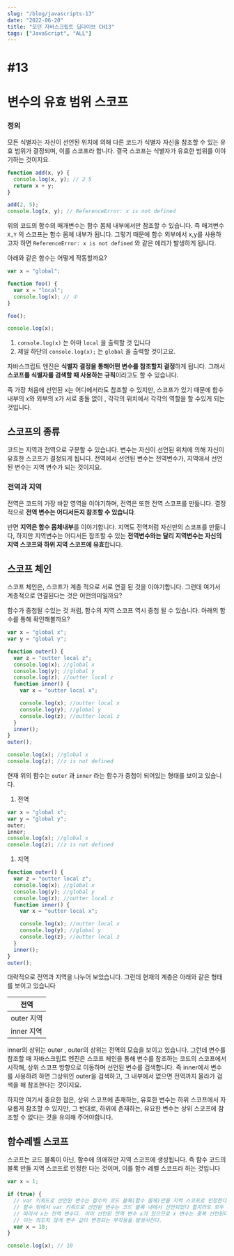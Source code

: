 ```yaml
---
slug: "/blog/javascripts-13"
date: "2022-06-20"
title: "모던 자바스크립트 딥다이브 CH13"
tags: ["JavaScript", "ALL"]
---
```


# #13

# 변수의 유효 범위 스코프

### 정의

모든 식별자는 자신이 선언된 위치에 의해 다른 코드가 식별자 자신을 참조할 수 있는 유효 범위가 결정되며, 이를 스코프라 합니다. 결국 스코프는 식별자가 유효한 범위를 이야기하는 것이지요.

```jsx
function add(x, y) {
  console.log(x, y); // 2 5
  return x + y;
}

add(2, 5);
console.log(x, y); // ReferenceError: x is not defined
```

위의 코드의 함수의 매개변수는 함수 몸체 내부에서만 참조할 수 있습니다. 즉 매겨변수 `X,Y` 의 스코프는 함수 몸체 내부가 됩니다. 그렇기 때문에 함수 외부에서 x,y를 사용하고자 하면 `ReferenceError: x is not defined` 와 같은 에러가 발생하게 됩니다.

아래와 같은 함수는 어떻게 작동할까요?

```jsx
var x = "global";

function foo() {
  var x = "local";
  console.log(x); // ①
}

foo();

console.log(x);
```

1. `console.log(x)` 는 아마 `local` 을 출력할 것 입니다
2. 제일 하단의 `console.log(x);` 는 `global` 을 출력할 것이고요.

자바스크립트 엔진은 **식별자 결정을 통해어떤 변수를 참조할지 결정**하게 됩니다. 그래서 **스코프를 식별자를 검색할 때 사용하는 규칙**이라고도 할 수 있습니다.

즉 가장 처음에 선언된 x는 어디에서라도 참조할 수 있지만, 스코프가 있기 때문에 함수 내부의 x와 외부의 x가 서로 충돌 없이 , 각각의 위치에서 각각의 역할을 할 수있게 되는 것입니다.

## 스코프의 종류

코드는 지역과 전역으로 구분할 수 있습니다. 변수는 자신이 선언된 위치에 의해 자신이 유효한 스코프가 결정되게 됩니다. 전역에서 선언된 변수는 전역변수가, 지역에서 선언된 변수는 지역 변수가 되는 것이지요.

### 전역과 지역

전역은 코드의 가장 바깥 영역을 이야기하며, 전역은 또한 전역 스코프를 만듦니다. 결정적으로 **전역 변수는 어디서든지 참조할 수 있습니다**.

반면 **지역은 함수 몸체내부**를 이야기합니다. 지역도 전역처럼 자신만의 스코프를 만듦니다, 하지만 지역변수는 어디서든 참조할 수 있는 **전역변수와는 달리 지역변수는 자신의 지역 스코프와 하위 지역 스코프에 유효**합니다.

## 스코프 체인

스코프 체인은, 스코프가 계층 적으로 서로 연결 된 것을 이야기합니다. 그런데 여기서 계층적으로 연결된다는 것은 어떤의미일까요?

함수가 중첩될 수있는 것 처럼, 함수의 지역 스코프 역시 중첩 될 수 있습니다. 아래의 함수를 통해 확인해볼까요?

```jsx
var x = "global x";
var y = "global y";

function outer() {
  var z = "outter local z";
  console.log(x); //global x
  console.log(y); //global y
  console.log(z); //outter local z
  function inner() {
    var x = "outter local x";

    console.log(x); //outter local x
    console.log(y); //global y
    console.log(z); //outter local z
  }
  inner();
}
outer();

console.log(x); //global x
console.log(z); //z is not defined
```

현재 위의 함수는 `outer` 과 `inner` 라는 함수가 중첩이 되어있는 형태를 보이고 있습니다.

1. 전역

```jsx
var x = "global x";
var y = "global y";
outer;
inner;
console.log(x); //global x
console.log(z); //z is not defined
```

1. 지역

```jsx
function outer() {
  var z = "outter local z";
  console.log(x); //global x
  console.log(y); //global y
  console.log(z); //outter local z
  function inner() {
    var x = "outter local x";

    console.log(x); //outter local x
    console.log(y); //global y
    console.log(z); //outter local z
  }
  inner();
}
outer();
```

대략적으로 전역과 지역을 나누어 보았습니다. 그런데 현재의 계층은 아래와 같은 형태를 보이고 있습니다

| 전역       |
| ---------- |
| outer 지역 |
| inner 지역 |

inner의 상위는 outer , outer의 상위는 전역의 모습을 보이고 있습니다. 그런데 변수를 참조할 때 자바스크립트 엔진은 스코프 체인을 통해 변수를 참조하는 코드의 스코프에서 시작해, 상위 스코프 방향으로 이동하며 선언된 변수를 검색합니다. 즉 inner에서 변수를 사용하려 하면 그상위인 outer을 검색하고, 그 내부에서 없으면 전역까지 올라가 검색을 해 참조한다는 것이지요.

하지만 여기서 중요한 점은, 상위 스코프에 존재하는, 유효한 변수는 하위 스코프에서 자유롭게 참조할 수 있지만, 그 반대로, 하위에 존재하는, 유요한 변수는 상위 스코프에 참조할 수 없다는 것을 유의해 주어야합니다.

## 함수레벨 스코프

스코프는 코드 블록이 아닌, 함수에 의애허만 지역 스코프에 생성됩니다. 즉 함수 코드의 블록 만들 지역 스코프로 인정한 다는 것이며, 이를 함수 레벨 스코프라 하는 것입니다

```jsx
var x = 1;

if (true) {
  // var 키워드로 선언된 변수는 함수의 코드 블록(함수 몸체)만을 지역 스코프로 인정한다.
  // 함수 밖에서 var 키워드로 선언된 변수는 코드 블록 내에서 선언되었다 할지라도 모두 전역 변수다.
  // 따라서 x는 전역 변수다. 이미 선언된 전역 변수 x가 있으므로 x 변수는 중복 선언된다.
  // 이는 의도치 않게 변수 값이 변경되는 부작용을 발생시킨다.
  var x = 10;
}

console.log(x); // 10
```
